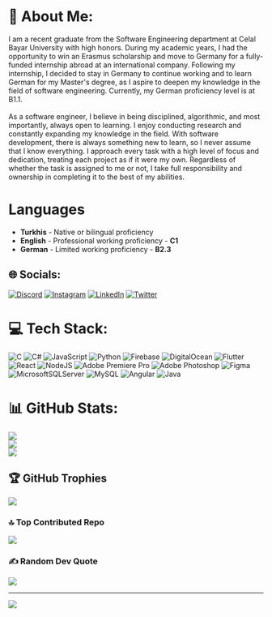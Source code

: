 # 💫 About Me:
I am a recent graduate from the Software Engineering department at Celal Bayar University with high honors. During my academic years, I had the opportunity to win an Erasmus scholarship and move to Germany for a fully-funded internship abroad at an international company. Following my internship, I decided to stay in Germany to continue working and to learn German for my Master's degree, as I aspire to deepen my knowledge in the field of software engineering. Currently, my German proficiency level is at B1.1.<br><br>As a software engineer, I believe in being disciplined, algorithmic, and most importantly, always open to learning. I enjoy conducting research and constantly expanding my knowledge in the field. With software development, there is always something new to learn, so I never assume that I know everything. I approach every task with a high level of focus and dedication, treating each project as if it were my own. Regardless of whether the task is assigned to me or not, I take full responsibility and ownership in completing it to the best of my abilities.

# Languages
* **Turkhis** - Native or bilingual proficiency
* **English** - Professional working proficiency - **C1**
* **German** - Limited working proficiency - **B2.3**

## 🌐 Socials:
[![Discord](https://img.shields.io/badge/Discord-%237289DA.svg?logo=discord&logoColor=white)](https://discord.gg/TheSophie#5344) [![Instagram](https://img.shields.io/badge/Instagram-%23E4405F.svg?logo=Instagram&logoColor=white)](https://instagram.com/hsnsofioglu) [![LinkedIn](https://img.shields.io/badge/LinkedIn-%230077B5.svg?logo=linkedin&logoColor=white)](https://linkedin.com/in/hasansofioglu) [![Twitter](https://img.shields.io/badge/Twitter-%231DA1F2.svg?logo=Twitter&logoColor=white)](https://twitter.com/TheSophieSon) 

# 💻 Tech Stack:
![C](https://img.shields.io/badge/c-%2300599C.svg?style=flat&logo=c&logoColor=white) ![C#](https://img.shields.io/badge/c%23-%23239120.svg?style=flat&logo=c-sharp&logoColor=white) ![JavaScript](https://img.shields.io/badge/javascript-%23323330.svg?style=flat&logo=javascript&logoColor=%23F7DF1E) ![Python](https://img.shields.io/badge/python-3670A0?style=flat&logo=python&logoColor=ffdd54) ![Firebase](https://img.shields.io/badge/firebase-%23039BE5.svg?style=flat&logo=firebase) ![DigitalOcean](https://img.shields.io/badge/DigitalOcean-%230167ff.svg?style=flat&logo=digitalOcean&logoColor=white) ![Flutter](https://img.shields.io/badge/Flutter-%2302569B.svg?style=flat&logo=Flutter&logoColor=white) ![React](https://img.shields.io/badge/react-%2320232a.svg?style=flat&logo=react&logoColor=%2361DAFB) ![NodeJS](https://img.shields.io/badge/node.js-6DA55F?style=flat&logo=node.js&logoColor=white) ![Adobe Premiere Pro](https://img.shields.io/badge/Adobe%20Premiere%20Pro-9999FF.svg?style=flat&logo=Adobe%20Premiere%20Pro&logoColor=white) ![Adobe Photoshop](https://img.shields.io/badge/adobephotoshop-%2331A8FF.svg?style=flat&logo=adobephotoshop&logoColor=white) 	![Figma](https://img.shields.io/badge/figma-%23F24E1E.svg?style=flat&logo=figma&logoColor=white) ![MicrosoftSQLServer](https://img.shields.io/badge/Microsoft%20SQL%20Sever-CC2927?style=flat&logo=microsoft%20sql%20server&logoColor=white) ![MySQL](https://img.shields.io/badge/mysql-%2300f.svg?style=flat&logo=mysql&logoColor=white) ![Angular](https://img.shields.io/badge/angular-%23DD0031.svg?style=flat&logo=angular&logoColor=white) ![Java](https://img.shields.io/badge/java-%23ED8B00.svg?style=flat&logo=java&logoColor=white)
# 📊 GitHub Stats:
![](https://github-readme-streak-stats.herokuapp.com/?user=HasanSofioglu&theme=dark&hide_border=false)<br/>
![](https://github-readme-stats.vercel.app/api?username=HasanSofioglu&theme=dark&hide_border=false&include_all_commits=false&count_private=false)<br/>
![](https://github-readme-stats.vercel.app/api/top-langs/?username=HasanSofioglu&theme=dark&hide_border=false&include_all_commits=false&count_private=false&layout=compact)

## 🏆 GitHub Trophies
![](https://github-profile-trophy.vercel.app/?username=HasanSofioglu&theme=darkhub&no-frame=false&no-bg=true&margin-w=4)

### 🔝 Top Contributed Repo
![](https://github-contributor-stats.vercel.app/api?username=HasanSofioglu&limit=5&theme=dark&combine_all_yearly_contributions=true)


### ✍️ Random Dev Quote
![](https://quotes-github-readme.vercel.app/api?type=horizontal&theme=radical)

---
[![](https://visitcount.itsvg.in/api?id=HasanSofioglu&icon=0&color=0)](https://visitcount.itsvg.in)

<!-- Proudly created with GPRM ( https://gprm.itsvg.in ) -->
